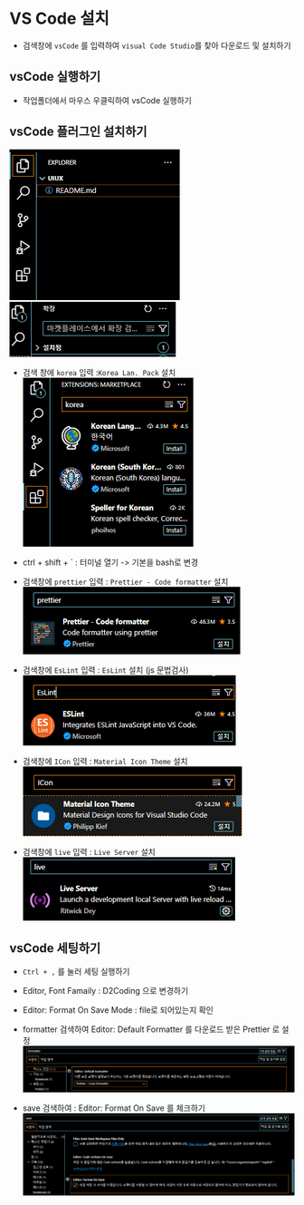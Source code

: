# VS Code 설치

- 검색창에 `vsCode` 를 입력하여 `visual Code Studio`를 찾아 다운로드 및 설치하기

## vsCode 실행하기

- 작업폴더에서 마우스 우클릭하여 vsCode 실행하기

## vsCode 플러그인 설치하기

![alt text](./images/image.png)
![alt text](./images/image-2.png)

- 검색 창에 `korea` 입력 :`Korea Lan. Pack` 설치
  ![alt text](./images/image-1.png)

- ctrl + shift + ` : 터미널 열기 -> 기본을 bash로 변경

- 검색창에 `prettier` 입력 : `Prettier - Code formatter` 설치
  ![alt text](./images/image-3.png)

- 검색창에 `EsLint` 입력 : `EsLint` 설치 (js 문법검사)
  ![alt text](./images/image-6.png)

- 검색창에 `ICon` 입력 : `Material Icon Theme` 설치
  ![alt text](./images/image-7.png)

- 검색창에 `live` 입력 : `Live Server` 설치
  ![alt text](./images/image-8.png)

## vsCode 세팅하기

- `Ctrl + ,` 를 눌러 세팅 실행하기
- Editor, Font Famaily : D2Coding 으로 변경하기

- Editor: Format On Save Mode : file로 되어있는지 확인

- formatter 검색하여 Editor: Default Formatter 를 다운로드 받은 Prettier 로 설정
  ![alt text](./images/image-4.png)

- save 검색하여 : Editor: Format On Save 를 체크하기
  ![alt text](./images/image-5.png)
